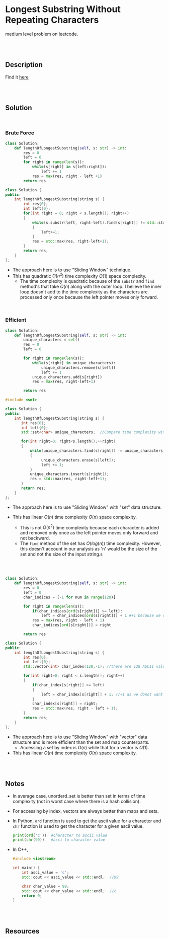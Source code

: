 # Longest Substring Without Repeating Characters

medium level problem on leetcode.

<br>
<br>

## Description

Find it [here](https://leetcode.com/problems/longest-substring-without-repeating-characters/description/)

<br>
<br>

## Solution

<br>

### Brute Force

```py
class Solution:
    def lengthOfLongestSubstring(self, s: str) -> int:
        res = 0
        left = 0
        for right in range(len(s)):
            while(s[right] in s[left:right]):
                left += 1
            res = max(res, right - left +1)
        return res
```

```cpp
class Solution {
public:
    int lengthOfLongestSubstring(string s) {
        int res{0};
        int left{0};
        for(int right = 0; right < s.length(); right++)
        {
            while(s.substr(left, right-left).find(s[right]) != std::string::npos)
            {
                left+=1;
            }
            res = std::max(res, right-left+1);
        }
        return res;
    }
};
```

- The approach here is to use "Sliding Window" technique.
- This has quadratic $O(n^2)$ time complexity $O(1)$ space complexity.
  - The time complexity is quadratic because of the `substr` and `find` method's that take $O(n)$ along with the outer loop. I believe the inner loop doesn't add to the time complexity as the characters are processed only once because the left pointer moves only forward.

<br>

### Efficient

```py
class Solution:
    def lengthOfLongestSubstring(self, s: str) -> int:
        unique_characters = set()
        res = 0
        left = 0

        for right in range(len(s)):
            while(s[right] in unique_characters):
                unique_characters.remove(s[left])
                left += 1
            unique_characters.add(s[right])
            res = max(res, right-left+1)

        return res
```

```cpp
#include <set>

class Solution {
public:
    int lengthOfLongestSubstring(string s) {
       int res{0};
       int left{0};
       std::set<char> unique_characters;  //Compare time complexity with unordered set

       for(int right=0; right<s.length();++right)
       {
           while(unique_characters.find(s[right]) != unique_characters.end())
           {
                unique_characters.erase(s[left]);
                left += 1;
           }
           unique_characters.insert(s[right]);
           res = std::max(res, right-left+1);
       }
       return res;
    }
};
```

- The approach here is to use "Sliding Window" with "set" data structure.

- This has linear $O(n)$ time complexity $O(n)$ space complexity.
  - This is not $O(n^2)$ time complexity because each character is added and removed only once as the left pointer moves only forward and not backward.
  - The `find` method of the set has $O(log(n))$ time complexity. However, this doesn't account in our analysis as 'n' would be the size of the set and not the size of the input string.s

<br>
<br>

```py
class Solution:
    def lengthOfLongestSubstring(self, s: str) -> int:
        res = 0
        left = 0
        char_indices = [-1 for num in range(128)]

        for right in range(len(s)):
            if(char_indices[ord(s[right])] >= left):
                left = char_indices[ord(s[right])] + 1 #+1 because we don't want to include the repeat character
            res = max(res, right - left + 1)
            char_indices[ord(s[right])] = right

        return res
```

```cpp
class Solution {
public:
    int lengthOfLongestSubstring(string s) {
        int res{0};
        int left{0};
        std::vector<int> char_index(128,-1); //there are 128 ASCII values.

        for(int right=0; right < s.length(); right++)
        {
            if(char_index[s[right]] >= left)
            {
                left = char_index[s[right]] + 1; //+1 as we donot want to include the repeat
            }
            char_index[s[right]] = right;
            res = std::max(res, right - left + 1);
        }
        return res;
    }
};
```

- The approach here is to use "Sliding Window" with "vector" data structure and is more efficient than the set and map counterparts.
  - Accessing a set by index is $O(n)$ while that for a vector is $O(1)$.
- This has linear $O(n)$ time complexity $O(n)$ space complexity.

<br>
<br>

## Notes

- In average case, unorderd_set is better than set in terms of time complexity (not in worst case where there is a hash collision).
- For accessing by index, vectors are always better than maps and sets.
- In Python, `ord` function is used to get the ascii value for a character and `chr` function is used to get the character for a given ascii value.

  ```py
  print(ord('c'))  #character to ascii value
  print(chr(99))   #asci to character value
  ```

- In C++,

  ```cpp
  #include <iostream>

  int main() {
      int asci_value = 'c';
      std::cout << asci_value << std::endl;  //99

      char char_value = 99;
      std::cout << char_value << std::endl;  //c
      return 0;
  }
  ```

<br>
<br>

## Resources

<br>
<br>
